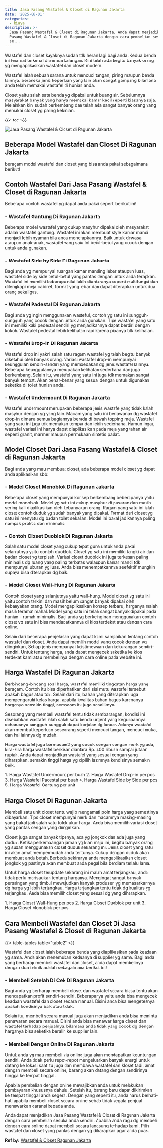 ```yaml
---
title: Jasa Pasang Wastafel & Closet di Ragunan Jakarta
date: '2025-06-01'
categories:
  - biaya
description: >-
  Jasa Pasang Wastafel & Closet di Ragunan Jakarta. Anda dapat menjadikan Jasa
  Pasang Wastafel & Closet di Ragunan Jakarta dengan cara pembelian sesuka anda
  se...
---
```


Wastafel dan closet kayaknya sudah tdk heran lagi bagi anda. Kedua benda ini teramat terkenal di semua kalangan. Kini telah ada begitu banyak orang yg mengaplikasikan wastafel dan closet modern.

Wastafel ialah sebuah sarana untuk mencuci tangan, piring maupun benda lainnya. beraneka jenis keperluan yang lain akan sangat gampang bilamana anda telah memakai wastafel di hunian anda.

Closet yaitu salah satu benda yg dipakai untuk buang air. Sebelumnya masyarakat banyak yang hanya memakai kamar kecil seperti biasanya saja. Melainkan kini sudah berkembang dan telah ada sangat banyak orang yang memakai closet yg paling kekinian.

{{< toc >}}

![Jasa Pasang Wastafel & Closet di Ragunan Jakarta](/images/wastafel-closet-murah27.png)

## Beberapa Model Wastafel dan Closet Di Ragunan Jakarta

beragam model wastafel dan closet yang bisa anda pakai sebagaimana berikut!

## Contoh Wastafel Dari Jasa Pasang Wastafel & Closet di Ragunan Jakarta

Beberapa contoh wastafel yg dapat anda pakai seperti berikut ini!

### \- Wastafel Gantung Di Ragunan Jakarta

Beberapa model wastafel yang cukup masyhur dipakai oleh masyarakat adalah wastafel gantung. Wastafel ini akan membuat style kamar mandi menjadi lebih nyaman bila anda menerapkannya. Baik untuk dewasa ataupun anak-anak, wastafel yang satu ini betul-betul yang cocok dengan untuk anda gunakan.

### \- Wastafel Side by Side Di Ragunan Jakarta

Bagi anda yg mempunyai ruangan kamar manding lebar ataupun luas, wastafel side by side betul-betul yang pantas dengan untuk anda terapkan. Wastafel ini memiliki beberapa nilai lebih diantaranya seperti multifungsi dan dilengkapi meja cabinet, format yang lebar dan dapat diterapkan untuk dua orang sekaligus.

### \- Wastafel Padestal Di Ragunan Jakarta

Bagi anda yg ingin menggunakan wasteful, contoh yg satu ini sungguh-sungguh yang cocok dengan untuk anda gunakan. Tipe wastafel yang satu ini memiliki kaki pedestal sendiri yg menjadikannya dapat berdiri dengan kokoh. Wastafel pedestal lebih kelihatan rapi karena pipanya tdk kelihatan.

### \- Wastafel Drop-in Di Ragunan Jakarta

Wastafel drop ini yakni salah satu ragam wastafel yg telah begitu banyak diketahui oleh banyak orang. Variasi wastafel drop-in mempunyai keunggulan sendiri-sendiri yang membedakan dg jenis wastafel lainnya. Beberapa keunggulannya merupakan kelihatan sederhana dan juga berkembang. Selain itu, wastafel yang satu ini juga tdk memakan sangat banyak tempat. Akan benar-benar yang sesuai dengan untuk digunakan seketika di toilet hunian anda.

### \- Wastafel Undermount Di Ragunan Jakarta

Wastafel undermount merupakan beberapa jenis wastafe yang tidak kalah masyhur dengan yg yang lain. Macam yang satu ini berlawanan dg wastafel drop-in dimana semua bagiannya berada di bawah topping meja. Wastafel yang satu ini juga tdk memakan tempat dan lebih sederhana. Namun ingat, wastafel variasi ini hanya dapat diaplikasikan pada meja yang tahan air seperti granit, marmer maupun permukaan sintetis padat.

## Model Closet Dari Jasa Pasang Wastafel & Closet di Ragunan Jakarta

Bagi anda yang mau membuat closet, ada beberapa model closet yg dapat anda aplikasikan sbb:

### \- Model Closet Monoblok Di Ragunan Jakarta

Beberapa closet yang mempunyai konsep berkembang beberapanya yaitu model monoblok. Model yg satu ini cukup masyhur di pasaran dan masih sering kali diaplikasikan oleh kebanyakan orang. Ragam yang satu ini ialah closet contoh duduk yg sudah banyak yang dipakai. Format dari closet yg satu ini menyatu dg badan toilet sekalian. Model ini bakal jadikannya paling nampak praktis dan minimalis.

### \- Contoh Closet Duoblok Di Ragunan Jakarta

Salah satu model closet yang cukup tepat guna untuk anda pakai selanjutnya yaitu contoh duoblok. Closet yg satu ini memiliki tangki air dan badan closet yg terpisah. Variasi closet duoblok ini juga terkesan paling minimalis dg ruang yang paling terbatas walaupun kamar mandi tdk mempunyai ukuran yg luas. Anda bisa menempatkannya seefektif mungkin supaya bisa diterapkan dg baik.

### \- Model Closet Wall-Hung Di Ragunan Jakarta

Contoh closet yang selanjutnya yaitu wall-hung. Model closet yg satu ini yaitu contoh terkini dan masih belum sangat banyak dipakai oleh kebanyakan orang. Model mengaplikasikan konsep terbaru, harganya malah masih teramat mahal. Model yang satu ini telah sangat banyak dipakai pada hunian - rumah minimalis. Bagi anda yg berkeinginan menggunakan contoh closet yg satu ini bisa mendapatkannya di kios terdekat atau dengan cara online.

Selain dari beberapa penjelasan yang dapat kami sampaikan tentang contoh wastafel dan closet. Anda dapat memilih model yang cocok dengan yg diinginkan, Setiap jenis mempunyai keistimewaan dan kekurangan sendiri-sendiri. Untuk tentang harga, anda dapat mengecek seketika ke kios terdekat kami atau membelinya dengan cara online pada website ini.

## Harga Wastafel Di Ragunan Jakarta

Berbincang-bincang soal harga, wastafel memiliki tingkatan harga yang beragam. Contoh itu bisa diperhatikan dari sisi mutu wastafel tersebut apakah bagus atau tdk. Selain dari itu, bahan yang diterapkan juga mempengaruhi kelas harga. apabila kwalitas bahan bagus karenanya harganya semakin tinggi, semacam itu juga sebaliknya.

Sesorang yang membeli wastafel tentu tidak sembarangan, kondisi ini disebabkan wastafel ialah salah satu benda urgent yang kegunaannya seharusnya sungguh-sungguh dapat berjalan dg lancar. Adanya wastafel akan membut keperluan seseorang seperti mencuci tangan, mencuci muka, dan hal lainnya dg mudah.

Harga wastafel juga bermacam2 yang cocok dengan dengan merk yg ada, kira-kira harga wastafel berkisar diantara Rp. 400 ribuan sampai jutaan rupiah. Anda dapat menjadikan wastafel yang sesuai dengan yang diharapkan. semakin tinggi harga yg dipilih lazimnya kondisinya semakin baik.

1\. Harga Wastafel Undermount per buah 2. Harga Wastafel Drop-in per pcs 3. Harga Wastafel Padestal per buah 4. Harga Wastafel Side by Side per pcs 5. Harga Wastafel Gantung per unit

## Harga Closet Di Ragunan Jakarta

Membeli satu unit closet tentu wajib mengamati poin harga yang semestinya dibayarkan. Tips closet mempunyai merk dan macamnya masing-masing yang bakal jadi salah satu tolok ukur harga. Anda bisa memilih variasi closet yang pantas dengan yang diinginkan.

Closet juga sangat banyak tipenya, ada yg jongkok dan ada juga yang duduk. Ketika perkembangan jaman yg kian maju ini, begitu banyak orang yg sudah menggunakan closet duduk sekarang ini. Jenis closet yang satu ini akan amat mempermudah anda tentunya. Cukup dengan duduk akan membuat anda betah. Berbeda sekiranya anda mengaplikasikan closet jongkok yg pastinya akan membuat anda pegal bila berdiam terlalu lama.

Untuk harga closet terupdate sekarang ini malah amat terjangkau, anda tidak perlu merisaukan tentang harganya. Mengingat sangat banyak persaingan yang timbul mewujudkan banyak produsen yg memasarkannya dg harga yg lebih terjangkau. Harga terjangkau tentu tidak dg kualitas yg terjangkau. Anda bisa memilih closet yang sesuai dg yang diharapkan.

1\. Harga Closet Wall-Hung per pcs 2. Harga Closet Duoblok per unit 3. Harga Closet Monoblok per pcs

## Cara Membeli Wastafel dan Closet Di Jasa Pasang Wastafel & Closet di Ragunan Jakarta

{{< table-tables table="table2" >}}

Wastafel dan closet ialah beberapa benda yang diaplikasikan pada keadaan yg sama. Anda akan menemukan keduanya di supplier yg sama. Bagi anda yang berharap membeli wastafel dan closet, anda dapat membelinya dengan dua tehnik adalah sebagaimana berikut ini!

### \- Membeli Setelah Di Cek Di Ragunan Jakarta

Bagi anda yg berharap membeli closet dan wastafel secara biasa tentu akan mendapatkan profit sendiri-sendiri. Beberapanya yaitu anda bisa mengecek keadaan wastafel dan closet secara manual. Disini anda bisa mengetesnya apakah kondisinya baik atau tidak.

Selain itu, membeli secara manual juga akan menjadikan anda bisa meminta penawaran secara manual. Disini anda bisa menawar harga closet dan wastafel terhadap penjualnya. bilamana anda tidak yang cocok dg dengan harganya bisa seketika beralih ke supplier lain.

### \- Membeli Dengan Online Di Ragunan Jakarta

Untuk anda yg mau membeli via online juga akan mendapatkan keuntungan sendiri. Anda tidak perlu repot-repot mengeluarkan banyak energi untuk datang ke lokasi saat itu juga dan membawa wastafel dan kloset tadi. amat dengan membeli secara online, barang akan datang dengan sendirinya hingga ke tempat tinggal.

Apabila pembelian dengan online mewajibkan anda untuk melakukan pembayaran khususnya dahulu. Setelah itu, barang baru dapat dikirimkan ke tempat tinggal anda segera. Dengan yang seperti itu, anda harus berhati-hati apabila membeli closet secara online sebab tidak segala penjual menawarkan garansi kepada anda.

Anda dapat menjadikan Jasa Pasang Wastafel & Closet di Ragunan Jakarta dengan cara pembelian sesuka anda sendiri. Apabila anda ragu dg membeli dengan cara online dapat membeli secara langsung terhadap kami. Pilih wastafel dan closet yang pantas dengan yg diharapkan agar anda puas.

**Ref by:** [Wastafel & Closet Ragunan Jakarta](https://id.wikipedia.org/wiki/Wastafel)
